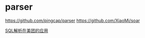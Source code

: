 # parser

https://github.com/pingcap/parser
https://github.com/XiaoMi/soar

[SQL解析在美团的应用](https://tech.meituan.com/2018/05/20/sql-parser-used-in-mtdp.html)
